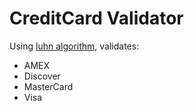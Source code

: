 # CreditCard Validator

Using [luhn algorithm](https://en.wikipedia.org/wiki/Luhn_algorithm/), validates:

- AMEX
- Discover
- MasterCard	
- Visa
